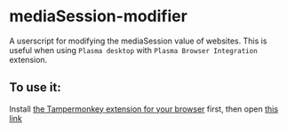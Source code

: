 # mediaSession-modifier
A userscript for modifying the mediaSession value of websites.
This is useful when using `Plasma desktop` with `Plasma Browser Integration` extension.

## To use it:
Install [the Tampermonkey extension for your browser](https://www.tampermonkey.net/) first, then open [this link](https://raw.githubusercontent.com/trmdi/mediaSession-modifier/master/mediaSession-modifier.js)
